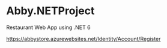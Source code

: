 # Abby.NETProject
Restaurant Web App using .NET 6

https://abbystore.azurewebsites.net/Identity/Account/Register
